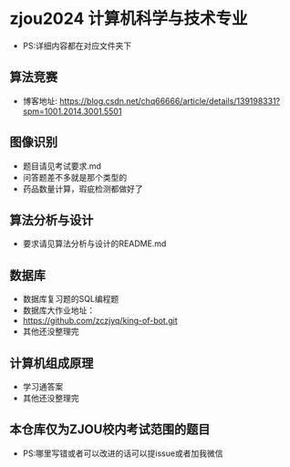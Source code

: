 # zjou2024 计算机科学与技术专业
- PS:详细内容都在对应文件夹下

## 算法竞赛
- 博客地址: https://blog.csdn.net/chq66666/article/details/139198331?spm=1001.2014.3001.5501

## 图像识别
- 题目请见考试要求.md
- 问答题差不多就是那个类型的
- 药品数量计算，瑕疵检测都做好了

## 算法分析与设计
- 要求请见算法分析与设计的README.md

## 数据库
- 数据库复习题的SQL编程题
- 数据库大作业地址：
- https://github.com/zczjyq/king-of-bot.git
- 其他还没整理完

## 计算机组成原理
- 学习通答案
- 其他还没整理完

## 本仓库仅为ZJOU校内考试范围的题目
- PS:哪里写错或者可以改进的话可以提issue或者加我微信
